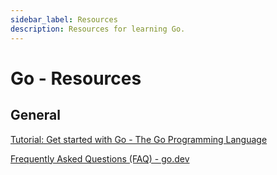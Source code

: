 ```yaml
---
sidebar_label: Resources
description: Resources for learning Go.
---
```


# Go - Resources

## General

[Tutorial: Get started with Go - The Go Programming Language](https://go.dev/doc/tutorial/getting-started)

[Frequently Asked Questions (FAQ) - go.dev](https://go.dev/doc/faq#What_compiler_technology_is_used_to_build_the_compilers)

